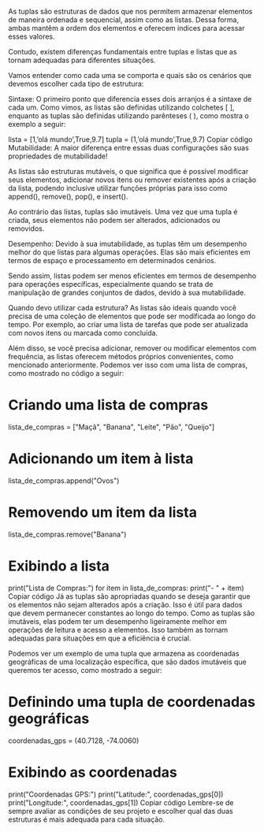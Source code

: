 As tuplas são estruturas de dados que nos permitem armazenar elementos de maneira ordenada e sequencial, assim como as listas. Dessa forma, ambas mantêm a ordem dos elementos e oferecem índices para acessar esses valores.

Contudo, existem diferenças fundamentais entre tuplas e listas que as tornam adequadas para diferentes situações.

Vamos entender como cada uma se comporta e quais são os cenários que devemos escolher cada tipo de estrutura:

Sintaxe:
O primeiro ponto que diferencia esses dois arranjos é a sintaxe de cada um. Como vimos, as listas são definidas utilizando colchetes [ ], enquanto as tuplas são definidas utilizando parênteses ( ), como mostra o exemplo a seguir:

lista = [1,’olá mundo’,True,9.7]
tupla = (1,’olá mundo’,True,9.7)
Copiar código
Mutabilidade:
A maior diferença entre essas duas configurações são suas propriedades de mutabilidade!

As listas são estruturas mutáveis, o que significa que é possível modificar seus elementos, adicionar novos itens ou remover existentes após a criação da lista, podendo inclusive utilizar funções próprias para isso como append(), remove(), pop(), e insert().

Ao contrário das listas, tuplas são imutáveis. Uma vez que uma tupla é criada, seus elementos não podem ser alterados, adicionados ou removidos.

Desempenho:
Devido à sua imutabilidade, as tuplas têm um desempenho melhor do que listas para algumas operações. Elas são mais eficientes em termos de espaço e processamento em determinados cenários.

Sendo assim, listas podem ser menos eficientes em termos de desempenho para operações específicas, especialmente quando se trata de manipulação de grandes conjuntos de dados, devido à sua mutabilidade.

Quando devo utilizar cada estrutura?
As listas são ideais quando você precisa de uma coleção de elementos que pode ser modificada ao longo do tempo. Por exemplo, ao criar uma lista de tarefas que pode ser atualizada com novos itens ou marcada como concluída.

Além disso, se você precisa adicionar, remover ou modificar elementos com frequência, as listas oferecem métodos próprios convenientes, como mencionado anteriormente. Podemos ver isso com uma lista de compras, como mostrado no código a seguir:

# Criando uma lista de compras
lista_de_compras = ["Maçã", "Banana", "Leite", "Pão", "Queijo"]

# Adicionando um item à lista
lista_de_compras.append("Ovos")

# Removendo um item da lista
lista_de_compras.remove("Banana")

# Exibindo a lista
print("Lista de Compras:")
for item in lista_de_compras:
    print("- " + item)
Copiar código
Já as tuplas são apropriadas quando se deseja garantir que os elementos não sejam alterados após a criação. Isso é útil para dados que devem permanecer constantes ao longo do tempo. Como as tuplas são imutáveis, elas podem ter um desempenho ligeiramente melhor em operações de leitura e acesso a elementos. Isso também as tornam adequadas para situações em que a eficiência é crucial.

Podemos ver um exemplo de uma tupla que armazena as coordenadas geográficas de uma localização específica, que são dados imutáveis que queremos ter acesso, como mostrado a seguir:

# Definindo uma tupla de coordenadas geográficas
coordenadas_gps = (40.7128, -74.0060)

# Exibindo as coordenadas
print("Coordenadas GPS:")
print("Latitude:", coordenadas_gps[0])
print("Longitude:", coordenadas_gps[1])
Copiar código
Lembre-se de sempre avaliar as condições de seu projeto e escolher qual das duas estruturas é mais adequada para cada situação.